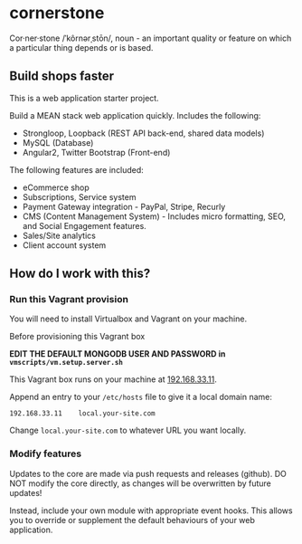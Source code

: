 # cornerstone
Cor·ner·stone /ˈkôrnərˌstōn/, noun - an important quality or feature on which a particular thing depends or is based.


## Build shops faster

This is a web application starter project.

Build a MEAN stack web application quickly. Includes the following:

 * Strongloop, Loopback (REST API back-end, shared data models)
 * MySQL (Database)
 * Angular2, Twitter Bootstrap (Front-end)

The following features are included:

 * eCommerce shop
 * Subscriptions, Service system
 * Payment Gateway integration - PayPal, Stripe, Recurly
 * CMS (Content Management System) - Includes micro formatting, SEO, and Social Engagement features.
 * Sales/Site analytics
 * Client account system


## How do I work with this?

### Run this Vagrant provision

You will need to install Virtualbox and Vagrant on your machine.

Before provisioning this Vagrant box

**EDIT THE DEFAULT MONGODB USER AND PASSWORD in `vmscripts/vm.setup.server.sh`**

This Vagrant box runs on your machine at [192.168.33.11](192.168.33.11). 

Append an entry to your `/etc/hosts` file to give it a local domain name:

```
192.168.33.11    local.your-site.com
```

Change `local.your-site.com` to whatever URL you want locally.

### Modify features


Updates to the core are made via push requests and releases (github). 
DO NOT modify the core directly, as changes will be overwritten by future updates!


Instead, include your own module with appropriate event hooks. This allows you to override or supplement the default behaviours of your web application.

